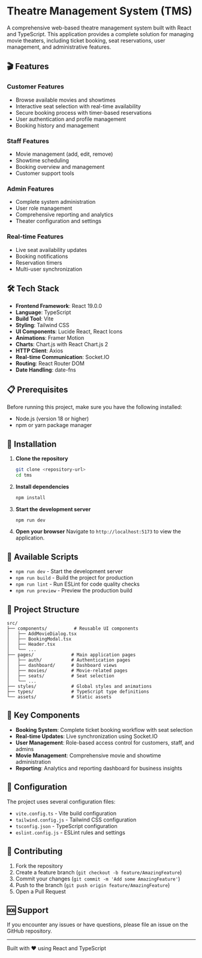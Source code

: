 # Theatre Management System (TMS)

A comprehensive web-based theatre management system built with React and TypeScript. This application provides a complete solution for managing movie theaters, including ticket booking, seat reservations, user management, and administrative features.

## 🎬 Features

### Customer Features
- Browse available movies and showtimes
- Interactive seat selection with real-time availability
- Secure booking process with timer-based reservations
- User authentication and profile management
- Booking history and management

### Staff Features
- Movie management (add, edit, remove)
- Showtime scheduling
- Booking overview and management
- Customer support tools

### Admin Features
- Complete system administration
- User role management
- Comprehensive reporting and analytics
- Theater configuration and settings

### Real-time Features
- Live seat availability updates
- Booking notifications
- Reservation timers
- Multi-user synchronization

## 🛠️ Tech Stack

- **Frontend Framework**: React 19.0.0
- **Language**: TypeScript
- **Build Tool**: Vite
- **Styling**: Tailwind CSS
- **UI Components**: Lucide React, React Icons
- **Animations**: Framer Motion
- **Charts**: Chart.js with React Chart.js 2
- **HTTP Client**: Axios
- **Real-time Communication**: Socket.IO
- **Routing**: React Router DOM
- **Date Handling**: date-fns

## 📋 Prerequisites

Before running this project, make sure you have the following installed:
- Node.js (version 18 or higher)
- npm or yarn package manager

## 🚀 Installation

1. **Clone the repository**
   ```bash
   git clone <repository-url>
   cd tms
   ```

2. **Install dependencies**
   ```bash
   npm install
   ```

3. **Start the development server**
   ```bash
   npm run dev
   ```

4. **Open your browser**
   Navigate to `http://localhost:5173` to view the application.

## 📝 Available Scripts

- `npm run dev` - Start the development server
- `npm run build` - Build the project for production
- `npm run lint` - Run ESLint for code quality checks
- `npm run preview` - Preview the production build

## 📁 Project Structure

```
src/
├── components/          # Reusable UI components
│   ├── AddMovieDialog.tsx
│   ├── BookingModal.tsx
│   ├── Header.tsx
│   └── ...
├── pages/              # Main application pages
│   ├── auth/           # Authentication pages
│   ├── dashboard/      # Dashboard views
│   ├── movies/         # Movie-related pages
│   ├── seats/          # Seat selection
│   └── ...
├── styles/             # Global styles and animations
├── types/              # TypeScript type definitions
└── assets/             # Static assets
```

## 🎯 Key Components

- **Booking System**: Complete ticket booking workflow with seat selection
- **Real-time Updates**: Live synchronization using Socket.IO
- **User Management**: Role-based access control for customers, staff, and admins
- **Movie Management**: Comprehensive movie and showtime administration
- **Reporting**: Analytics and reporting dashboard for business insights

## 🔧 Configuration

The project uses several configuration files:
- `vite.config.ts` - Vite build configuration
- `tailwind.config.js` - Tailwind CSS configuration
- `tsconfig.json` - TypeScript configuration
- `eslint.config.js` - ESLint rules and settings

## 🤝 Contributing

1. Fork the repository
2. Create a feature branch (`git checkout -b feature/AmazingFeature`)
3. Commit your changes (`git commit -m 'Add some AmazingFeature'`)
4. Push to the branch (`git push origin feature/AmazingFeature`)
5. Open a Pull Request

## 🆘 Support

If you encounter any issues or have questions, please file an issue on the GitHub repository.

---

Built with ❤️ using React and TypeScript
